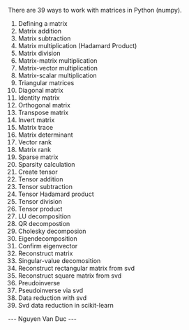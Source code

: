 There are 39 ways to work with matrices in Python (numpy).

1. Defining a matrix
2. Matrix addition
3. Matrix subtraction
4. Matrix multiplication (Hadamard Product)
5. Matrix division
6. Matrix-matrix multiplication
7. Matrix-vector multiplication
8. Matrix-scalar multiplication
9. Triangular matrices
10. Diagonal matrix
11. Identity matrix
12. Orthogonal matrix
13. Transpose matrix
14. Invert matrix
15. Matrix trace
16. Matrix determinant
17. Vector rank
18. Matrix rank
19. Sparse matrix
20. Sparsity calculation
21. Create tensor
22. Tensor addition
23. Tensor subtraction
24. Tensor Hadamard product
25. Tensor division
26. Tensor product
27. LU decomposition
28. QR decompostion
29. Cholesky decomposion
30. Eigendecomposition
31. Confirm eigenvector
32. Reconstruct matrix
33. Singular-value decomosition
34. Reconstruct rectangular matrix from svd
35. Reconstruct square matrix from svd
36. Preudoinverse
37. Pseudoinverse via svd
38. Data reduction with svd
39. Svd data reduction in scikit-learn


--- Nguyen Van Duc ---